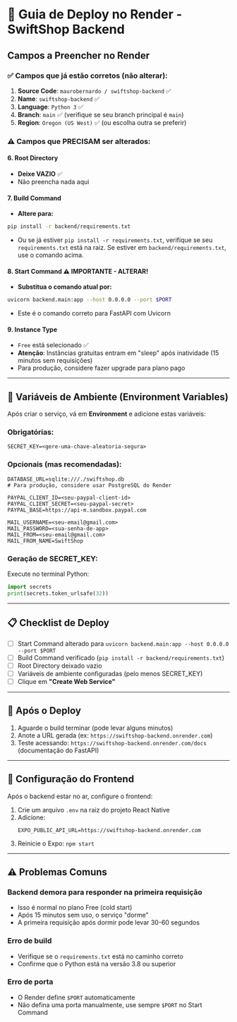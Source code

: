 # 🚀 Guia de Deploy no Render - SwiftShop Backend

## Campos a Preencher no Render

### ✅ Campos que já estão corretos (não alterar):

1. **Source Code**: `maurobernardo / swiftshop-backend` ✅
2. **Name**: `swiftshop-backend` ✅
3. **Language**: `Python 3` ✅
4. **Branch**: `main` ✅ (verifique se seu branch principal é `main`)
5. **Region**: `Oregon (US West)` ✅ (ou escolha outra se preferir)

### ⚠️ Campos que PRECISAM ser alterados:

#### 6. **Root Directory**
   - **Deixe VAZIO** ✅
   - Não preencha nada aqui

#### 7. **Build Command**
   - **Altere para:**
   ```bash
   pip install -r backend/requirements.txt
   ```
   - Ou se já estiver `pip install -r requirements.txt`, verifique se seu `requirements.txt` está na raiz. Se estiver em `backend/requirements.txt`, use o comando acima.

#### 8. **Start Command** ⚠️ **IMPORTANTE - ALTERAR!**
   - **Substitua o comando atual por:**
   ```bash
   uvicorn backend.main:app --host 0.0.0.0 --port $PORT
   ```
   - Este é o comando correto para FastAPI com Uvicorn

#### 9. **Instance Type**
   - `Free` está selecionado ✅
   - **Atenção**: Instâncias gratuitas entram em "sleep" após inatividade (15 minutos sem requisições)
   - Para produção, considere fazer upgrade para plano pago

---

## 🔧 Variáveis de Ambiente (Environment Variables)

Após criar o serviço, vá em **Environment** e adicione estas variáveis:

### Obrigatórias:
```
SECRET_KEY=<gere-uma-chave-aleatoria-segura>
```

### Opcionais (mas recomendadas):
```
DATABASE_URL=sqlite:///./swiftshop.db
# Para produção, considere usar PostgreSQL do Render

PAYPAL_CLIENT_ID=<seu-paypal-client-id>
PAYPAL_CLIENT_SECRET=<seu-paypal-secret>
PAYPAL_BASE=https://api-m.sandbox.paypal.com

MAIL_USERNAME=<seu-email@gmail.com>
MAIL_PASSWORD=<sua-senha-de-app>
MAIL_FROM=<seu-email@gmail.com>
MAIL_FROM_NAME=SwiftShop
```

### Geração de SECRET_KEY:
Execute no terminal Python:
```python
import secrets
print(secrets.token_urlsafe(32))
```

---

## 📋 Checklist de Deploy

- [ ] Start Command alterado para `uvicorn backend.main:app --host 0.0.0.0 --port $PORT`
- [ ] Build Command verificado (`pip install -r backend/requirements.txt`)
- [ ] Root Directory deixado vazio
- [ ] Variáveis de ambiente configuradas (pelo menos SECRET_KEY)
- [ ] Clique em **"Create Web Service"**

---

## 🔗 Após o Deploy

1. Aguarde o build terminar (pode levar alguns minutos)
2. Anote a URL gerada (ex: `https://swiftshop-backend.onrender.com`)
3. Teste acessando: `https://swiftshop-backend.onrender.com/docs` (documentação do FastAPI)

---

## 📱 Configuração do Frontend

Após o backend estar no ar, configure o frontend:

1. Crie um arquivo `.env` na raiz do projeto React Native
2. Adicione:
   ```
   EXPO_PUBLIC_API_URL=https://swiftshop-backend.onrender.com
   ```
3. Reinicie o Expo: `npm start`

---

## ⚠️ Problemas Comuns

### Backend demora para responder na primeira requisição
- Isso é normal no plano Free (cold start)
- Após 15 minutos sem uso, o serviço "dorme"
- A primeira requisição após dormir pode levar 30-60 segundos

### Erro de build
- Verifique se o `requirements.txt` está no caminho correto
- Confirme que o Python está na versão 3.8 ou superior

### Erro de porta
- O Render define `$PORT` automaticamente
- Não defina uma porta manualmente, use sempre `$PORT` no Start Command


